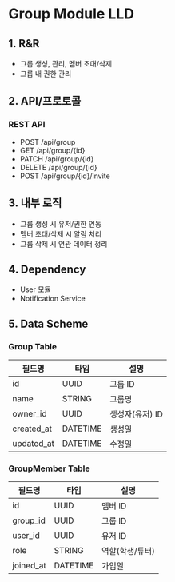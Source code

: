 # Group Module LLD

## 1. R&R
- 그룹 생성, 관리, 멤버 초대/삭제
- 그룹 내 권한 관리

## 2. API/프로토콜
### REST API
- POST /api/group
- GET /api/group/{id}
- PATCH /api/group/{id}
- DELETE /api/group/{id}
- POST /api/group/{id}/invite

## 3. 내부 로직
- 그룹 생성 시 유저/권한 연동
- 멤버 초대/삭제 시 알림 처리
- 그룹 삭제 시 연관 데이터 정리


## 4. Dependency
- User 모듈
- Notification Service

## 5. Data Scheme

### Group Table
| 필드명     | 타입     | 설명           |
| ---------- | -------- | -------------- |
| id         | UUID     | 그룹 ID        |
| name       | STRING   | 그룹명         |
| owner_id   | UUID     | 생성자(유저) ID|
| created_at | DATETIME | 생성일         |
| updated_at | DATETIME | 수정일         |

### GroupMember Table
| 필드명     | 타입     | 설명           |
| ---------- | -------- | -------------- |
| id         | UUID     | 멤버 ID        |
| group_id   | UUID     | 그룹 ID        |
| user_id    | UUID     | 유저 ID        |
| role       | STRING   | 역할(학생/튜터)|
| joined_at  | DATETIME | 가입일         |
